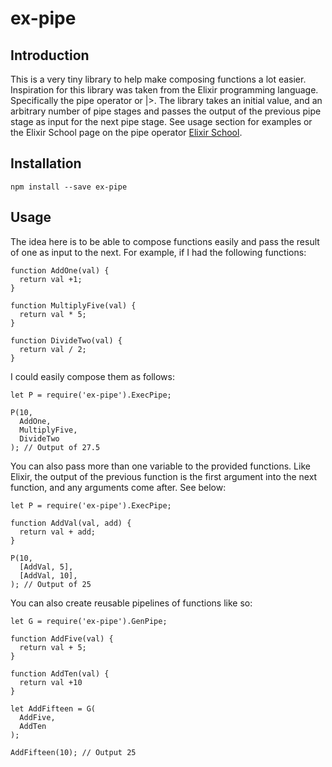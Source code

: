# ex-pipe

## Introduction
This is a very tiny library to help make composing functions a lot easier.
Inspiration for this library was taken from the Elixir programming language.
Specifically the pipe operator or |>. The library takes an initial value, and
an arbitrary number of pipe stages and passes the output of the previous pipe stage
as input for the next pipe stage. See usage section for examples or the Elixir School
page on the pipe operator [Elixir School](https://elixirschool.com/lessons/basics/pipe-operator/).

## Installation
`npm install --save ex-pipe`

## Usage
The idea here is to be able to compose functions easily and pass the result of one
as input to the next. For example, if I had the following functions:
```
function AddOne(val) {
  return val +1;
}

function MultiplyFive(val) {
  return val * 5;
}

function DivideTwo(val) {
  return val / 2;
}

```

I could easily compose them as follows:
```
let P = require('ex-pipe').ExecPipe;

P(10,
  AddOne,
  MultiplyFive,
  DivideTwo
); // Output of 27.5
```

You can also pass more than one variable to the provided functions. Like Elixir, the output of the
previous function is the first argument into the next function, and any arguments come after. See below:
```
let P = require('ex-pipe').ExecPipe;

function AddVal(val, add) {
  return val + add;
}

P(10,
  [AddVal, 5],
  [AddVal, 10],
); // Output of 25

```


You can also create reusable pipelines of functions like so:
```
let G = require('ex-pipe').GenPipe;

function AddFive(val) {
  return val + 5;
}

function AddTen(val) {
  return val +10
}

let AddFifteen = G(
  AddFive,
  AddTen
);

AddFifteen(10); // Output 25
```
